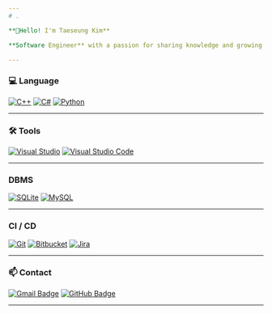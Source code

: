 ```yaml
---
# .

**👋Hello! I'm Taeseung Kim**

**Software Engineer** with a passion for sharing knowledge and growing together with fellow developers.

---
```


### 💻 Language

[![C++](https://img.shields.io/badge/C%2B%2B-00599C?style=flat-square&logo=C%2B%2B&logoColor=white)](https://en.wikipedia.org/wiki/C%2B%2B)
[![C#](https://img.shields.io/badge/C%23-239120?style=flat-square&logo=CSharp&logoColor=white)](https://en.wikipedia.org/wiki/C_Sharp_(programming_language))
[![Python](https://img.shields.io/badge/Python-3776AB?style=flat-square&logo=Python&logoColor=white)](https://www.python.org/)

---

### 🛠 Tools

[![Visual Studio](https://img.shields.io/badge/Visual_Studio-5C2D91?style=flat-square&logo=visualstudio&logoColor=white)](https://visualstudio.microsoft.com/)
[![Visual Studio Code](https://img.shields.io/badge/VS_Code-0078D7?style=flat-square&logo=visualstudiocode&logoColor=white)](https://code.visualstudio.com/)

---

### DBMS

[![SQLite](https://img.shields.io/badge/SQLite-003B57?style=flat-square&logo=SQLite&logoColor=white)](https://www.sqlite.org/)
[![MySQL](https://img.shields.io/badge/MySQL-4479A1?style=flat-square&logo=mysql&logoColor=white)](https://www.mysql.com/)

---

### CI / CD

[![Git](https://img.shields.io/badge/Git-F05033?style=flat-square&logo=git&logoColor=white)](https://git-scm.com/)
[![Bitbucket](https://img.shields.io/badge/Bitbucket-0052CC?style=flat-square&logo=bitbucket&logoColor=white)](https://bitbucket.org/)
[![Jira](https://img.shields.io/badge/Jira-0052CC?style=flat-square&logo=jira&logoColor=white)](https://www.atlassian.com/software/jira)

---

### 📫 Contact

[![Gmail Badge](https://img.shields.io/badge/Gmail-d14836?style=flat-square&logo=Gmail&logoColor=white&link=mailto:tskim9926@gmail.com)](mailto:tskim9926@gmail.com)
[![GitHub Badge](https://img.shields.io/badge/GitHub-181717?style=flat-square&logo=GitHub&logoColor=white&link=https://github.com/tskim9926)](https://github.com/tskim9926)

---
